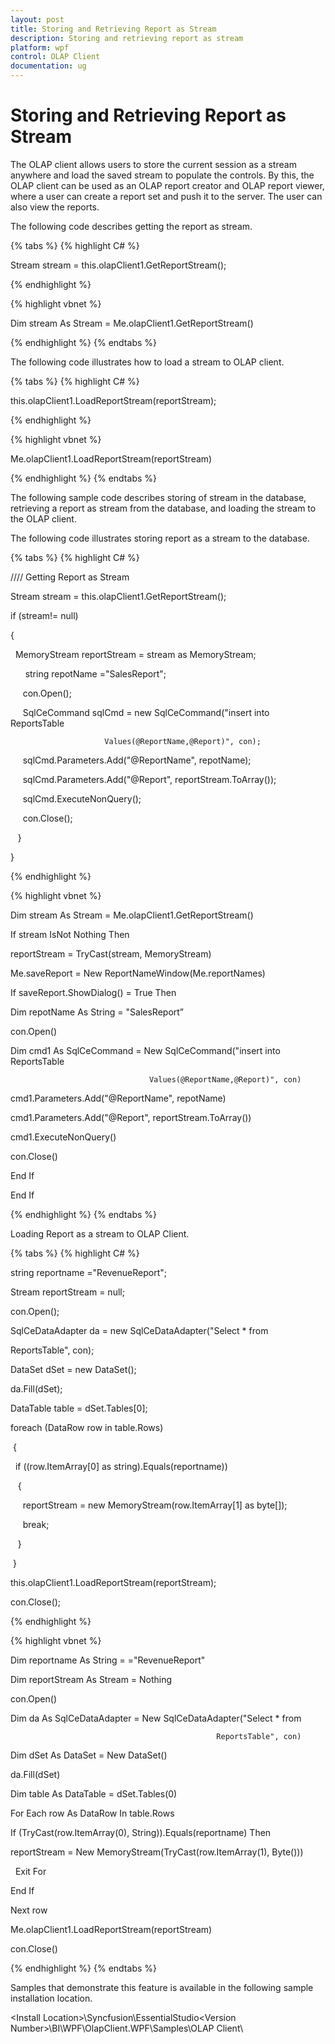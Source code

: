 ```yaml
---
layout: post
title: Storing and Retrieving Report as Stream
description: Storing and retrieving report as stream
platform: wpf
control: OLAP Client
documentation: ug
---
```


# Storing and Retrieving Report as Stream

The OLAP client allows users to store the current session as a stream anywhere and load the saved stream to populate the controls. By this, the OLAP client can be used as an OLAP report creator and OLAP report viewer, where a user can create a report set and push it to the server. The user can also view the reports.

The following code describes getting the report as stream.

{% tabs %}
{% highlight C# %}




Stream stream = this.olapClient1.GetReportStream();


{% endhighlight %}


{% highlight vbnet %} 




Dim stream As Stream = Me.olapClient1.GetReportStream()

{% endhighlight %} 
{% endtabs %}


The following code illustrates how to load a stream to OLAP client.

{% tabs %}
{% highlight C# %}  





this.olapClient1.LoadReportStream(reportStream);

{% endhighlight %}



{% highlight vbnet %} 




Me.olapClient1.LoadReportStream(reportStream)

{% endhighlight %} 
{% endtabs %}


The following sample code describes storing of stream in the database, retrieving a report as stream from the database, and loading the stream to the OLAP client.

The following code illustrates storing report as a stream to the database.

{% tabs %}
{% highlight C# %}  

 



//// Getting Report as Stream

Stream stream = this.olapClient1.GetReportStream();



if (stream!= null)

{

  MemoryStream reportStream = stream as MemoryStream;



      string repotName ="SalesReport";



     con.Open();

     SqlCeCommand sqlCmd = new SqlCeCommand("insert into ReportsTable

                         Values(@ReportName,@Report)", con);

     sqlCmd.Parameters.Add("@ReportName", repotName);

     sqlCmd.Parameters.Add("@Report", reportStream.ToArray());

     sqlCmd.ExecuteNonQuery();

     con.Close();

   }

}

{% endhighlight %}



{% highlight vbnet %} 

 



Dim stream As Stream = Me.olapClient1.GetReportStream()



If stream IsNot Nothing Then

reportStream = TryCast(stream, MemoryStream)

Me.saveReport = New ReportNameWindow(Me.reportNames)

If saveReport.ShowDialog() = True Then

Dim repotName As String = "SalesReport”



con.Open()

Dim cmd1 As SqlCeCommand = New SqlCeCommand("insert into ReportsTable

                                   Values(@ReportName,@Report)", con)

cmd1.Parameters.Add("@ReportName", repotName)

cmd1.Parameters.Add("@Report", reportStream.ToArray())

cmd1.ExecuteNonQuery()

con.Close()

End If

End If

{% endhighlight %}
{% endtabs %}

Loading Report as a stream to OLAP Client. 

{% tabs %}
{% highlight C# %} 





string reportname ="RevenueReport";

Stream reportStream = null;

con.Open();



SqlCeDataAdapter da = new SqlCeDataAdapter("Select * from 

ReportsTable", con);

DataSet dSet = new DataSet();

da.Fill(dSet);

DataTable table = dSet.Tables[0];



foreach (DataRow row in table.Rows)

 {

  if ((row.ItemArray[0] as string).Equals(reportname))

   {

     reportStream = new MemoryStream(row.ItemArray[1] as byte[]);

     break;

   }

 }

this.olapClient1.LoadReportStream(reportStream);

con.Close();


 {% endhighlight %} 


{% highlight vbnet %} 





Dim reportname As String = ="RevenueReport"                    

Dim reportStream As Stream = Nothing

con.Open()



Dim da As SqlCeDataAdapter = New SqlCeDataAdapter("Select * from

                                                  ReportsTable", con)

Dim dSet As DataSet = New DataSet()

da.Fill(dSet)

Dim table As DataTable = dSet.Tables(0)



For Each row As DataRow In table.Rows

If (TryCast(row.ItemArray(0), String)).Equals(reportname) Then

  reportStream = New MemoryStream(TryCast(row.ItemArray(1), Byte()))

  Exit For

 End If

Next row

Me.olapClient1.LoadReportStream(reportStream)

con.Close()


{% endhighlight %} 
{% endtabs %}



Samples that demonstrate this feature is available in the following sample installation location.

&lt;Install Location&gt;\Syncfusion\EssentialStudio\<Version Number>\BI\WPF\OlapClient.WPF\Samples\OLAP Client\

